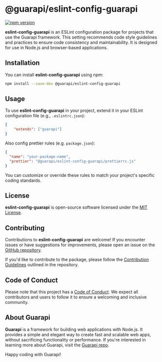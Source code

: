 # @guarapi/eslint-config-guarapi

[![npm version](https://badge.fury.io/js/%40guarapi%2Feslint-config-guarapi.svg)](https://www.npmjs.com/package/@guarapi/eslint-config-guarapi)

**eslint-config-guarapi** is an ESLint configuration package for projects that use the Guarapi framework. This setting recommends code style guidelines and practices to ensure code consistency and maintainability. It is designed for use in Node.js and browser-based applications.

## Installation
You can install **eslint-config-guarapi** using npm:

```bash
npm install --save-dev @guarapi/eslint-config-guarapi
```

## Usage

To use **eslint-config-guarapi** in your project, extend it in your ESLint configuration file (e.g., `.eslintrc.json`):

```json
{
	"extends": ["guarapi"]
}
```

Also config prettier rules (e.g. `package.json`):
```json
{
  "name": "your-package-name",
  "prettier": "@guarapi/eslint-config-guarapi/prettierrc.js"
}
```

You can customize or override these rules to match your project's specific coding standards.

## License
**eslint-config-guarapi** is open-source software licensed under the [MIT License](/LICENSE).

## Contributing
Contributions to **eslint-config-guarapi** are welcome! If you encounter issues or have suggestions for improvements, please open an issue on the [GitHub repository](https://github.com/seu-usuario/guarapi).

If you'd like to contribute to the package, please follow the [Contribution Guidelines](/CONTRIBUTING.md) outlined in the repository.

## Code of Conduct
Please note that this project has a [Code of Conduct](/CODE_OF_CONDUCT.md). We expect all contributors and users to follow it to ensure a welcoming and inclusive community.

## About Guarapi
**Guarapi** is a framework for building web applications with Node.js. It provides a simple and elegant way to create fast and scalable web apps, without sacrificing functionality or performance. If you're interested in learning more about Guarapi, visit the [Guarapi repo](https://github.com/seu-usuario/guarapi).

Happy coding with Guarapi!
